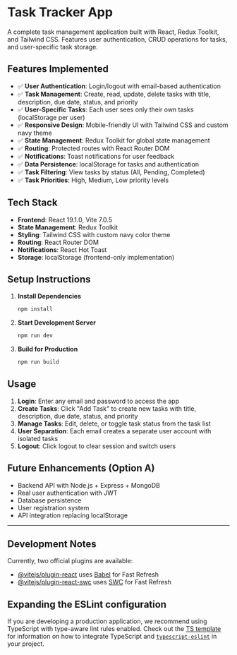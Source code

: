 # Task Tracker App

A complete task management application built with React, Redux Toolkit, and Tailwind CSS. Features user authentication, CRUD operations for tasks, and user-specific task storage.

## Features Implemented

- ✅ **User Authentication**: Login/logout with email-based authentication
- ✅ **Task Management**: Create, read, update, delete tasks with title, description, due date, status, and priority
- ✅ **User-Specific Tasks**: Each user sees only their own tasks (localStorage per user)
- ✅ **Responsive Design**: Mobile-friendly UI with Tailwind CSS and custom navy theme
- ✅ **State Management**: Redux Toolkit for global state management
- ✅ **Routing**: Protected routes with React Router DOM
- ✅ **Notifications**: Toast notifications for user feedback
- ✅ **Data Persistence**: localStorage for tasks and authentication
- ✅ **Task Filtering**: View tasks by status (All, Pending, Completed)
- ✅ **Task Priorities**: High, Medium, Low priority levels

## Tech Stack

- **Frontend**: React 19.1.0, Vite 7.0.5
- **State Management**: Redux Toolkit
- **Styling**: Tailwind CSS with custom navy color theme
- **Routing**: React Router DOM
- **Notifications**: React Hot Toast
- **Storage**: localStorage (frontend-only implementation)

## Setup Instructions

1. **Install Dependencies**
   ```bash
   npm install
   ```

2. **Start Development Server**
   ```bash
   npm run dev
   ```

3. **Build for Production**
   ```bash
   npm run build
   ```

## Usage

1. **Login**: Enter any email and password to access the app
2. **Create Tasks**: Click "Add Task" to create new tasks with title, description, due date, status, and priority
3. **Manage Tasks**: Edit, delete, or toggle task status from the task list
4. **User Separation**: Each email creates a separate user account with isolated tasks
5. **Logout**: Click logout to clear session and switch users

## Future Enhancements (Option A)

- Backend API with Node.js + Express + MongoDB
- Real user authentication with JWT
- Database persistence
- User registration system
- API integration replacing localStorage

---

## Development Notes

Currently, two official plugins are available:

- [@vitejs/plugin-react](https://github.com/vitejs/vite-plugin-react/blob/main/packages/plugin-react) uses [Babel](https://babeljs.io/) for Fast Refresh
- [@vitejs/plugin-react-swc](https://github.com/vitejs/vite-plugin-react/blob/main/packages/plugin-react-swc) uses [SWC](https://swc.rs/) for Fast Refresh

## Expanding the ESLint configuration

If you are developing a production application, we recommend using TypeScript with type-aware lint rules enabled. Check out the [TS template](https://github.com/vitejs/vite/tree/main/packages/create-vite/template-react-ts) for information on how to integrate TypeScript and [`typescript-eslint`](https://typescript-eslint.io) in your project.
